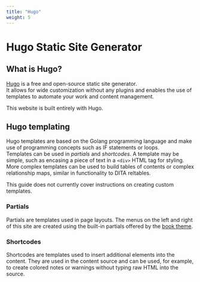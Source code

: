 ```yaml
---
title: "Hugo"
weight: 5
---
```

# Hugo Static Site Generator

## What is Hugo?

[Hugo](https://gohugo.io/) is a free and open-source static site generator.  
It allows for wide customization without any plugins and enables the use of templates to automate your work and content management.

This website is built entirely with Hugo.

## Hugo templating
Hugo templates are based on the Golang programming language and make use of programming concepts such as IF statements or loops.  
Templates can be used in *partials* and *shortcodes*. A template may be simple, such as encasing a piece of text in a `<div>` HTML tag for styling. More complex templates can be used to build tables of contents or complex relationship maps, similar in functionality to DITA reltables.  

This guide does not currently cover instructions on creating custom templates.

### Partials
Partials are templates used in page layouts. The menus on the left and right of this site are created using the built-in partials offered by the [book theme](https://themes.gohugo.io/hugo-book/).

### Shortcodes
Shortcodes are templates used to insert additional elements into the content. They are used in the content source and can be used, for example, to create colored notes or warnings without typing raw HTML into the source.
